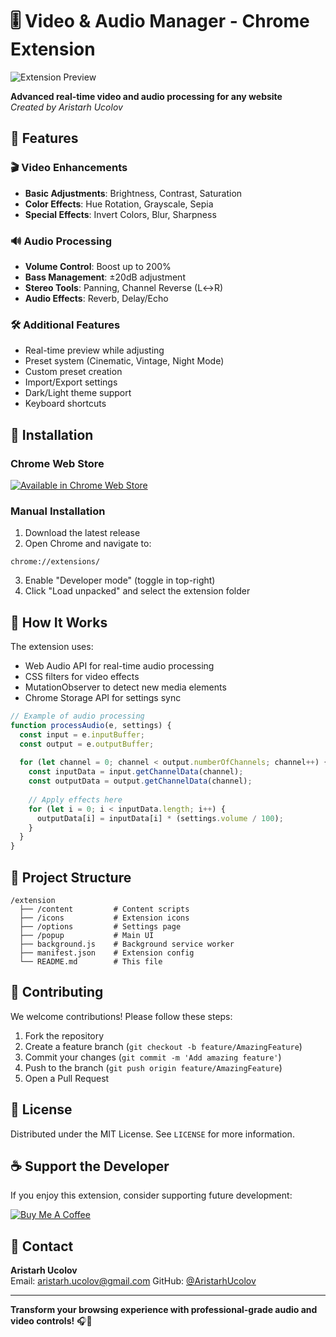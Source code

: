 # 🎚️ Video & Audio Manager - Chrome Extension

![Extension Preview](https://i.imgur.com/JQ8K3hG.png)

**Advanced real-time video and audio processing for any website**  
*Created by Aristarh Ucolov*

## 🌟 Features

### 🎬 Video Enhancements
- **Basic Adjustments**: Brightness, Contrast, Saturation
- **Color Effects**: Hue Rotation, Grayscale, Sepia
- **Special Effects**: Invert Colors, Blur, Sharpness

### 🔊 Audio Processing
- **Volume Control**: Boost up to 200%
- **Bass Management**: ±20dB adjustment
- **Stereo Tools**: Panning, Channel Reverse (L↔R)
- **Audio Effects**: Reverb, Delay/Echo

### 🛠️ Additional Features
- Real-time preview while adjusting
- Preset system (Cinematic, Vintage, Night Mode)
- Custom preset creation
- Import/Export settings
- Dark/Light theme support
- Keyboard shortcuts

## 🚀 Installation

### Chrome Web Store
[![Available in Chrome Web Store](https://storage.googleapis.com/web-dev-uploads/image/WlD8wC6g8khYWPJUsQceQkhXSlv1/UV4C4ybeBTsZt43U4xis.png)](https://chrome.google.com/webstore/detail/your-extension-id)

### Manual Installation
1. Download the latest release
2. Open Chrome and navigate to:
```
chrome://extensions/
```
3. Enable "Developer mode" (toggle in top-right)
4. Click "Load unpacked" and select the extension folder

## 🧩 How It Works

The extension uses:
- Web Audio API for real-time audio processing
- CSS filters for video effects
- MutationObserver to detect new media elements
- Chrome Storage API for settings sync

```javascript
// Example of audio processing
function processAudio(e, settings) {
  const input = e.inputBuffer;
  const output = e.outputBuffer;
  
  for (let channel = 0; channel < output.numberOfChannels; channel++) {
    const inputData = input.getChannelData(channel);
    const outputData = output.getChannelData(channel);
    
    // Apply effects here
    for (let i = 0; i < inputData.length; i++) {
      outputData[i] = inputData[i] * (settings.volume / 100);
    }
  }
}
```

## 📂 Project Structure

```
/extension
  ├── /content         # Content scripts
  ├── /icons           # Extension icons
  ├── /options         # Settings page
  ├── /popup           # Main UI
  ├── background.js    # Background service worker
  ├── manifest.json    # Extension config
  └── README.md        # This file
```

## 🤝 Contributing

We welcome contributions! Please follow these steps:

1. Fork the repository
2. Create a feature branch (`git checkout -b feature/AmazingFeature`)
3. Commit your changes (`git commit -m 'Add amazing feature'`)
4. Push to the branch (`git push origin feature/AmazingFeature`)
5. Open a Pull Request

## 📜 License

Distributed under the MIT License. See `LICENSE` for more information.

## ☕ Support the Developer

If you enjoy this extension, consider supporting future development:

[![Buy Me A Coffee](https://cdn.buymeacoffee.com/buttons/v2/default-yellow.png)](https://www.buymeacoffee.com/aristarh.ucolov)

## 📧 Contact

**Aristarh Ucolov**  
Email: aristarh.ucolov@gmail.com
GitHub: [@AristarhUcolov](https://github.com/AristarhUcolov)

---

**Transform your browsing experience with professional-grade audio and video controls!** 🎧🎥
